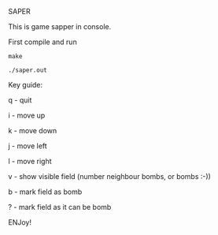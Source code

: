 SAPER

This is game sapper in console.

First compile and run

  `make`

  `./saper.out`

Key guide:

q - quit

i - move up

k - move down

j - move left

l - move right

v - show visible field (number neighbour bombs, or bombs :-))

b - mark field as bomb

? - mark field as it can be bomb

ENJoy!

